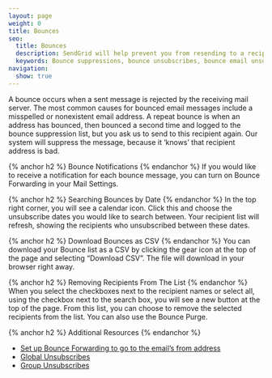 ```yaml
---
layout: page
weight: 0
title: Bounces
seo:
  title: Bounces
  description: SendGrid will help prevent you from resending to a recipient whose email server rejects the messages.
  keywords: Bounce suppressions, bounce unsubscribes, bounce email unsubscribe, bounce email suppression
navigation:
  show: true
---
```


A bounce occurs when a sent message is rejected by the receiving mail server. The most common causes for bounced email messages include a misspelled or nonexistent email address. A repeat bounce is when an address has bounced, then bounced a second time and logged to the bounce suppression list, but you ask us to send to this recipient again. Our system will suppress the message, because it ‘knows’ that recipient address is bad.

{% anchor h2 %}	Bounce Notifications
{% endanchor %}	
If you would like to receive a notification for each bounce message, you can turn on Bounce Forwarding in your Mail Settings.

{% anchor h2 %}	Searching Bounces by Date
{% endanchor %}	
In the top right corner, you will see a calendar icon. Click this and choose the unsubscribe dates you would like to search between. Your recipient list will refresh, showing the recipients who unsubscribed between these dates.

{% anchor h2 %}	Download Bounces as CSV
{% endanchor %}	
You can download your Bounce list as a CSV by clicking the gear icon at the top of the page and selecting “Download CSV”. The file will download in your browser right away.

{% anchor h2 %}	Removing Recipients From The List
{% endanchor %}	
When you select the checkboxes next to the recipient names or select all, using the checkbox next to the search box, you will see a new button at the top of the page. From this list, you can choose to remove the selected recipients from the list. You can also use the Bounce Purge.

{% anchor h2 %}	Additional Resources
{% endanchor %}	
- [Set up Bounce Forwarding to go to the email’s from address]({{site.support_url}}/hc/en-us/articles/200181478)
- [Global Unsubscribes]({{root_url}}/help-support/sending-email/global-unsubscribes.html)
- [Group Unsubscribes]({{site.app_url}}/help-support/sending-email/group-unsubscribes)

